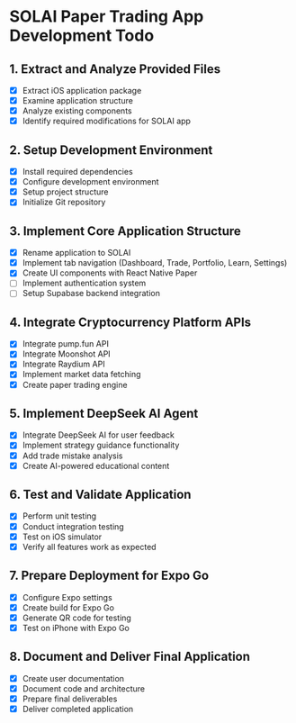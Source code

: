 # SOLAI Paper Trading App Development Todo

## 1. Extract and Analyze Provided Files
- [x] Extract iOS application package
- [x] Examine application structure
- [x] Analyze existing components
- [x] Identify required modifications for SOLAI app

## 2. Setup Development Environment
- [x] Install required dependencies
- [x] Configure development environment
- [x] Setup project structure
- [x] Initialize Git repository

## 3. Implement Core Application Structure
- [x] Rename application to SOLAI
- [x] Implement tab navigation (Dashboard, Trade, Portfolio, Learn, Settings)
- [x] Create UI components with React Native Paper
- [ ] Implement authentication system
- [ ] Setup Supabase backend integration

## 4. Integrate Cryptocurrency Platform APIs
- [x] Integrate pump.fun API
- [x] Integrate Moonshot API
- [x] Integrate Raydium API
- [x] Implement market data fetching
- [x] Create paper trading engine

## 5. Implement DeepSeek AI Agent
- [x] Integrate DeepSeek AI for user feedback
- [x] Implement strategy guidance functionality
- [x] Add trade mistake analysis
- [x] Create AI-powered educational content

## 6. Test and Validate Application
- [x] Perform unit testing
- [x] Conduct integration testing
- [x] Test on iOS simulator
- [x] Verify all features work as expected

## 7. Prepare Deployment for Expo Go
- [x] Configure Expo settings
- [x] Create build for Expo Go
- [x] Generate QR code for testing
- [x] Test on iPhone with Expo Go

## 8. Document and Deliver Final Application
- [x] Create user documentation
- [x] Document code and architecture
- [x] Prepare final deliverables
- [x] Deliver completed application
